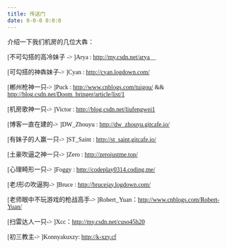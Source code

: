 ```yaml
---
title: 传送门
date: 0-0-0 0:0:0
---
```


<font face="Microsoft Jhenghei">介绍一下我们机房的几位大犇：

<font face="Microsoft Jhenghei">[不可勾搭的高冷妹子 -> ]Arya : http://my.csdn.net/arya__

<font face="Microsoft Jhenghei">[可勾搭的神犇妹子-> ]Cyan : http://cyan.logdown.com/

<font face="Microsoft Jhenghei">[郴州枪神一只-> ]Puck : http://www.cnblogs.com/tuigou/ && http://blog.csdn.net/Doom_bringer/article/list/1

<font face="Microsoft Jhenghei">[机房歌神一只-> ]Victor : http://blog.csdn.net/liufengwei1

<font face="Microsoft Jhenghei">[博客一直在建的-> ]DW_Zhouyu : http://dw_zhouyu.gitcafe.io/

<font face="Microsoft Jhenghei">[有妹子的人赢一只-> ]ST_Saint : http://st_saint.gitcafe.io/

<font face="Microsoft Jhenghei">[土豪吹逼之神一只-> ]Zero : http://zerojustme.top/


<font face="Microsoft Jhenghei">[心理畸形一只-> ]Foggy : http://codeplay0314.coding.me/

<font face="Microsoft Jhenghei">[老J形の吹逼狗-> ]Bruce : http://brucejay.logdown.com/


<font face="Microsoft Jhenghei">[老师眼中不玩游戏的枪战高手-> ]Robert_Yuan：http://www.cnblogs.com/Robert-Yuan/

<font face="Microsoft Jhenghei">[扫雷达人一只-> ]Xcc：http://my.csdn.net/cuso45h20

<font face="Microsoft Jhenghei">[初三教主-> ]Konnyakuxzy: http://k-xzy.cf